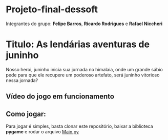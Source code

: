 # Projeto-final-dessoft
Integrantes do grupo: __Felipe Barros__, __Ricardo Rodrigues__ e __Rafael Niccheri__ 
# Titulo: As lendárias aventuras de juninho
Nosso heroi, juninho inicia sua jornada no himalaia,
onde um grande sábio pede para que ele recupere um poderoso artefato, será juninho vitorioso nessa jornada?
## Vídeo do jogo em funcionamento 

## Como jogar:
Para jogar é simples, basta clonar este repositório, baixar a biblioteca __pygame__ e rodar o arquivo [Main.py](https://github.com/RicardoRibeiroRodrigues/Projeto-final-dessoft/blob/main/main.py "Arquivo principal")
